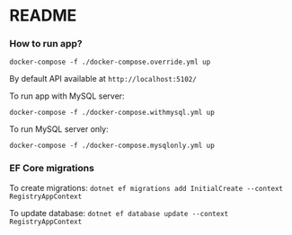 # README #

### How to run app?

`docker-compose -f ./docker-compose.override.yml up`

By default API available at `http://localhost:5102/`

To run app with MySQL server:

`docker-compose -f ./docker-compose.withmysql.yml up`

To run MySQL server only:

`docker-compose -f ./docker-compose.mysqlonly.yml up`

### EF Core migrations

To create migrations:
`dotnet ef migrations add InitialCreate --context RegistryAppContext`

To update database:
`dotnet ef database update --context RegistryAppContext`